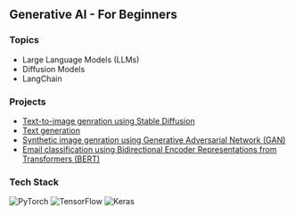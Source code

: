 ## Generative AI - For Beginners

### Topics
- Large Language Models (LLMs)
- Diffusion Models
- LangChain


### Projects
- [Text-to-image genration using Stable Diffusion](Diffusion_models/stable_diffusion.py)
- [Text generation](Text_generation/)
- [Synthetic image genration using Generative Adversarial Network (GAN)](GAN/cifar10.py)
- [Email classification using Bidirectional Encoder Representations from Transformers (BERT)](BERT/spam_classification.py)


### Tech Stack
![PyTorch](https://img.shields.io/badge/PyTorch-%23EE4C2C.svg?style=for-the-badge&logo=PyTorch&logoColor=white)
![TensorFlow](https://img.shields.io/badge/TensorFlow-%23FF6F00.svg?style=for-the-badge&logo=TensorFlow&logoColor=white)
![Keras](https://img.shields.io/badge/Keras-%23D00000.svg?style=for-the-badge&logo=Keras&logoColor=white)